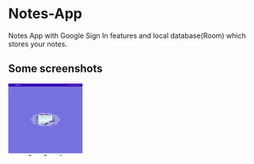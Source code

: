 # Notes-App

Notes App with Google Sign In features and local database(Room) which stores your notes.

## Some screenshots

<img src="Screenshots/1.jpeg" width="150" height="150"/>
